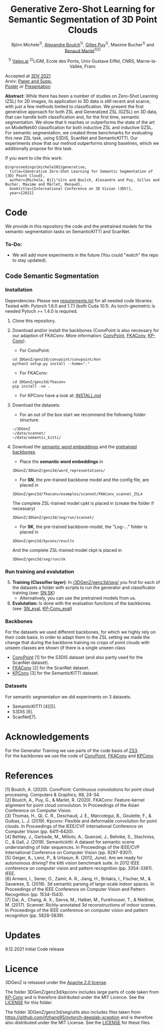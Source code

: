 <div align="center">
  <h1> 
   Generative Zero-Shot Learning for Semantic Segmentation of 3D Point Clouds
  </h1>
Björn Michele<sup>1)</sup>,  <a href="https://boulch.eu/">Alexandre Boulch</a><sup>1)</sup>, <a href="https://sites.google.com/site/puygilles/">Gilles Puy</a><sup>1)</sup>, Maxime Bucher<sup>1)</sup> and <a href="http://imagine.enpc.fr/~marletr/">Renaud Marlet</a><sup>1)2)</sup>
  
<sup>1)</sup> [Valeo.ai](https://valeoai.github.io/blog/)  <sup>2)</sup>LIGM, Ecole des Ponts, Univ Gustave Eiffel, CNRS, Marne-la-Vallée, Franc
</div>

Accepted at [3DV 2021](https://3dv2021.surrey.ac.uk/papers/042.html)\
Arxiv: [Paper and Supp.](https://arxiv.org/pdf/2108.06230.pdf)  
[Poster](pres_material/3DGenZ_poster.pdf) or [Presentation](pres_material/3dGenZ_pres_10min.pdf)



**Abstract**: While there has been a number of studies on Zero-Shot Learning (ZSL) for 2D images, 
its application to 3D data is still recent and scarce, 
with just a few methods limited to classification. 
We present the first generative approach for
both ZSL and Generalized ZSL (GZSL) on 3D data, that can
handle both classification and, for the first time, semantic
segmentation. We show that it reaches or outperforms the
state of the art on ModelNet40 classification for both inductive ZSL and inductive GZSL. For semantic segmentation,
we created three benchmarks for evaluating this new ZSL
task, using S3DIS, ScanNet and SemanticKITTI. Our experiments show that our method outperforms strong baselines,
which we additionally propose for this task.

If you want to cite this work: 


```
@inproceedings{michele2021generative,
  title={Generative Zero-Shot Learning for Semantic Segmentation of {3D} Point Cloud},
  author={Michele, Bj{\"o}rn and Boulch, Alexandre and Puy, Gilles and Bucher, Maxime and Marlet, Renaud},
  booktitle={International Conference on 3D Vision (3DV)},
  year={2021}

```

# Code 
We provide in this repository the code and the pretrained models for the semantic segmentation tasks on SemanticKITTI and ScanNet. 


### To-Do: 
- We will add more experiments in the future (You could "watch" the repo to stay updated).


## Code  Semantic Segmentation

### Installation
Dependencies: 
Please see [requirements.txt](requirements.txt) for all needed code libraries. 
Tested with: Pytorch 1.6.0 and 1.7.1 (both Cuda 10.1). As torch-geometric is needed Pytoch >= 1.4.0 is required. 

1. Clone this repository.
2. Download and/or install the backbones (ConvPoint is also necessary for our adaption of FKAConv. More information: [ConvPoint](ConvPoint/convpoint), [FKAConv](url), [KP-Conv](https://github.com/HuguesTHOMAS/KPConv-PyTorch/blob/master/INSTALL.md)).
    - For ConvPoint:
    ```
    cd 3DGenZ/genz3d/convpoint/convpoint/knn
    python3 setup.py install --home="."
    ```
    - For FKAConv:
    ```
    cd 3DGenZ/genz3d/fkaconv
    pip install -ve . 
    ```
    - For KPConv have a look at: [INSTALL.md](3DGenZ/genz3d/kpconv/INSTALL.md)
4. Download the datasets. 
    - For an out of the box start we recommend the following folder structure. 
    ```
    ~/3DGenZ
    ~/data/scannet/
    ~/data/semantic_kitti/
    ```
4. Download the [semantic word embeddings](https://drive.google.com/file/d/11MMrgWP7OEET8W5GtRYOwKZQ6ihTQp7q/view?usp=sharing) and the [pretrained backbones](https://drive.google.com/file/d/1WyLGAYvUSGnYx0DtRZNozThFqWL7Jgi0/view?usp=sharing).
    - Place the **semantic word embeddings** in 
    ```
    3DGenZ/3DGenZ/genz3d/word_representations/
    ```
    
    - For **SN**, the pre-trained backbone model and the config file, are placed in 
    ```
    3DGenZ/genz3d/fkaconv/examples/scannet/FKAConv_scannet_ZSL4
    ```
    The complete ZSL-trained model cpkt is placed in (create the folder if necessary)
    ```
    3DGenZ/3DGenZ/genz3d/seg/run/scannet/
    ```
    
    - For **SK**, the pre-trained backbone-model,  the "Log-..." folder is placed in 
     ```
    3DGenZ/genz3d/kpconv/results
    ```
    And the complete ZSL-trained model ckpt is placed in 
    ```
    3DGenZ/genz3d/seg/run/sk
    ```

### Run training and evalutation
5. **Training (Classifier layer)**: In [/3DGenZ/genz3d/seg/](3DGenz/genz3d/seg/) you find for each of the datasets a folder with scripts to run the generator and classificator training.(see: [SN](3DGenZ/genz3d/seg/scripts_sn),[SK](3DGenZ/genz3d/seg/scripts_sn))
    - Alternatively, you can use the pretrained models from us. 
6. **Evalutation:** Is done with the evaluation functions of the backbones. (see: [SN_eval](scannet/LightConvPoint/examples/scannet/scripts_final_eval), [KP-Conv_eval](https://github.com/HuguesTHOMAS/KPConv-PyTorch/blob/master/test_models.py))

### Backbones 
For the datasets we used  different backbones, for which we highly rely on their code basis. In order to adapt them to the ZSL setting we made the change that during the backbone training no crops of point clouds with unseen classes are shown (if there is a single unseen class

- [ConvPoint](https://github.com/aboulch/ConvPoint) [1] for the S3DIS dataset (and also partly used for the ScanNet dataset).
- [FKAConv](https://github.com/valeoai/FKAConv) [2] for the ScanNet dataset.
- [KPConv](https://github.com/HuguesTHOMAS/KPConv-PyTorch) [3] for the SemanticKITTI dataset. 

### Datasets
For semantic segmentation we did experiments on 3 datasets. 
- SemanticKITTI [4][5]. 
- S3DIS [6]. 
- ScanNet[7]. 

# Acknowledgements
For the Generator Training we use parts of the code basis of [ZS3](https://github.com/valeoai/ZS3).\
For the backbones we use the code of [ConvPoint](https://github.com/aboulch/ConvPoint), [FKAConv](https://github.com/valeoai/FKAConv) and [KPConv](https://github.com/HuguesTHOMAS/KPConv-PyTorch). 

# References
[1] Boulch, A. (2020). ConvPoint: Continuous convolutions for point cloud processing. Computers & Graphics, 88, 24-34.\
[2] Boulch, A., Puy, G., & Marlet, R. (2020). FKAConv: Feature-kernel alignment for point cloud convolution. In Proceedings of the Asian Conference on Computer Vision.\
[3] Thomas, H., Qi, C. R., Deschaud, J. E., Marcotegui, B., Goulette, F., & Guibas, L. J. (2019). Kpconv: Flexible and deformable convolution for point clouds. In Proceedings of the IEEE/CVF International Conference on Computer Vision (pp. 6411-6420).\
[4] Behley, J., Garbade, M., Milioto, A., Quenzel, J., Behnke, S., Stachniss, C., & Gall, J. (2019). Semantickitti: A dataset for semantic scene understanding of lidar sequences. In Proceedings of the IEEE/CVF International Conference on Computer Vision (pp. 9297-9307).\
[5] Geiger, A., Lenz, P., & Urtasun, R. (2012, June). Are we ready for autonomous driving? the kitti vision benchmark suite. In 2012 IEEE conference on computer vision and pattern recognition (pp. 3354-3361). IEEE.\
[6] Armeni, I., Sener, O., Zamir, A. R., Jiang, H., Brilakis, I., Fischer, M., & Savarese, S. (2016). 3d semantic parsing of large-scale indoor spaces. In Proceedings of the IEEE Conference on Computer Vision and Pattern Recognition (pp. 1534-1543).\
[7] Dai, A., Chang, A. X., Savva, M., Halber, M., Funkhouser, T., & Nießner, M. (2017). Scannet: Richly-annotated 3d reconstructions of indoor scenes. In Proceedings of the IEEE conference on computer vision and pattern recognition (pp. 5828-5839).

# Updates
9.12.2021 Initial Code release

# Licence
3DGenZ is released under the [Apache 2.0 license](LICENCE).

The folder 3DGenZ/genz3d/kpconv includes large parts of code taken from [KP-Conv](https://github.com/HuguesTHOMAS/KPConv-PyTorch) and is therefore distributed under the MIT Licence. See the [LICENSE](3DGenZ/genz3d/kpconv/LICENSE) for this folder. 

The folder 3DGenZ/genz3d/seg/utils also includes files taken from https://github.com/jfzhang95/pytorch-deeplab-xception and is therefore also distributed under the MIT License. See the [LICENSE](3DGenZ/genz3d/seg/utils/LICENSE) for these files. 
